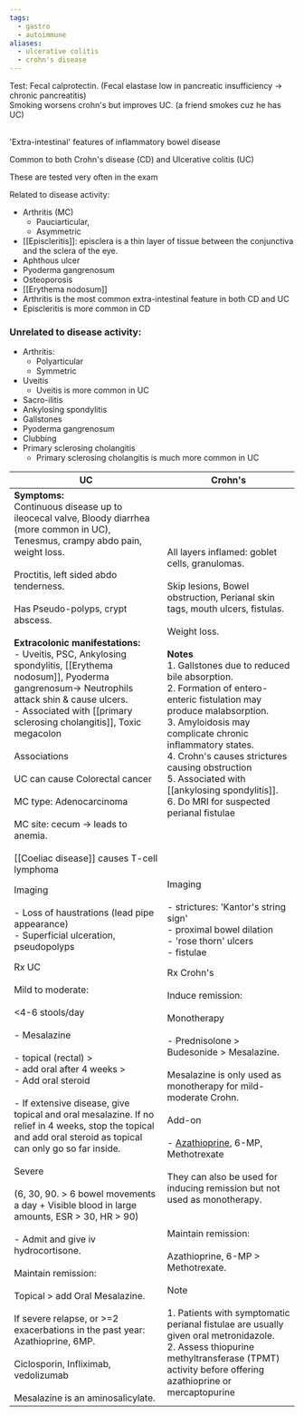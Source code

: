 ```yaml
---
tags:
  - gastro
  - autoimmune
aliases:
  - ulcerative colitis
  - crohn's disease
---
```

Test: Fecal calprotectin. (Fecal elastase low in pancreatic insufficiency -> chronic pancreatitis)  
Smoking worsens crohn's but improves UC. (a friend smokes cuz he has UC)  
 

'Extra-intestinal' features of inflammatory bowel disease

Common to both Crohn's disease (CD) and Ulcerative colitis (UC)

These are tested very often in the exam

Related to disease activity:

- Arthritis (MC)
	- Pauciarticular,
	- Asymmetric
- [[Episcleritis]]: episclera is a thin layer of tissue between the conjunctiva and the sclera of the eye.
- Aphthous ulcer
- Pyoderma gangrenosum
- Osteoporosis
- [[Erythema nodosum]]
- Arthritis is the most common extra-intestinal feature in both CD and UC
- Episcleritis is more common in CD

### Unrelated to disease activity:
- Arthritis:
	- Polyarticular
	- Symmetric
- Uveitis
	- Uveitis is more common in UC
- Sacro-ilitis
- Ankylosing spondylitis
- Gallstones
- Pyoderma gangrenosum
- Clubbing
- Primary sclerosing cholangitis
	- Primary sclerosing cholangitis is much more common in UC

| UC                                                                                                                                                                                                                                                                                                                                                                                                                                                                                                                                                                                                                                                                                                                                   | Crohn's                                                                                                                                                                                                                                                                                                                                                                                                                                                                                                                                                                                                                                                                                                                                                                                                                                                                                       |
| ------------------------------------------------------------------------------------------------------------------------------------------------------------------------------------------------------------------------------------------------------------------------------------------------------------------------------------------------------------------------------------------------------------------------------------------------------------------------------------------------------------------------------------------------------------------------------------------------------------------------------------------------------------------------------------------------------------------------------------ | --------------------------------------------------------------------------------------------------------------------------------------------------------------------------------------------------------------------------------------------------------------------------------------------------------------------------------------------------------------------------------------------------------------------------------------------------------------------------------------------------------------------------------------------------------------------------------------------------------------------------------------------------------------------------------------------------------------------------------------------------------------------------------------------------------------------------------------------------------------------------------------------- |
| **Symptoms:**<br>Continuous disease up to ileocecal valve, Bloody diarrhea (more common in UC), Tenesmus, crampy abdo pain, weight loss.<br><br>Proctitis, left sided abdo tenderness.<br><br>Has Pseudo-polyps, crypt abscess.<br><br>**Extracolonic manifestations:**<br>- Uveitis, PSC, Ankylosing spondylitis, [[Erythema nodosum]], Pyoderma gangrenosum-> Neutrophils attack shin & cause ulcers.<br>- Associated with [[primary sclerosing cholangitis]], Toxic megacolon<br><br>Associations<br><br>UC can cause Colorectal cancer<br><br>MC type: Adenocarcinoma<br><br>MC site: cecum -> leads to anemia.<br><br>[[Coeliac disease]] causes T-cell lymphoma                                                                | All layers inflamed: goblet cells, granulomas.<br><br>Skip lesions, Bowel obstruction, Perianal skin tags, mouth ulcers, fistulas.<br><br>Weight loss.<br><br>**Notes**<br>1. Gallstones due to reduced bile absorption.<br>2. Formation of entero-enteric fistulation may produce malabsorption.<br>3. Amyloidosis may complicate chronic inflammatory states.<br>4. Crohn's causes strictures causing obstruction<br>5. Associated with [[ankylosing spondylitis]].<br>6. Do MRI for suspected perianal fistulae                                                                                                                                                                                                                                                                                                                                                                            |
| Imaging<br><br>- Loss of haustrations (lead pipe appearance)<br>- Superficial ulceration, pseudopolyps                                                                                                                                                                                                                                                                                                                                                                                                                                                                                                                                                                                                                               | Imaging<br><br>- strictures: 'Kantor's string sign'<br>- proximal bowel dilation<br>- 'rose thorn' ulcers<br>- fistulae                                                                                                                                                                                                                                                                                                                                                                                                                                                                                                                                                                                                                                                                                                                                                                       |
| Rx UC<br><br>Mild to moderate:<br><br><4-6 stools/day<br><br>- Mesalazine<br><br>- topical (rectal) ><br>- add oral after 4 weeks ><br>- Add oral steroid<br><br>- If extensive disease, give topical and oral mesalazine. If no relief in 4 weeks, stop the topical and add oral steroid as topical can only go so far inside.<br><br>Severe<br><br>(6, 30, 90. > 6 bowel movements a day + Visible blood in large amounts, ESR > 30, HR > 90)<br><br>- Admit and give iv hydrocortisone.<br><br>Maintain remission:<br><br>Topical > add Oral Mesalazine.<br><br>If severe relapse, or >=2 exacerbations in the past year: Azathioprine, 6MP.<br><br>Ciclosporin, Infliximab, vedolizumab<br><br>Mesalazine is an aminosalicylate. | Rx Crohn's<br><br>Induce remission:<br><br>Monotherapy<br><br>- Prednisolone > Budesonide > Mesalazine.<br><br>Mesalazine is only used as monotherapy for mild-moderate Crohn.<br><br>Add-on<br><br>- [Azathioprine](onenote:#Pharma&section-id={210C3954-BE8B-A24C-8E7F-F1B991349700}&page-id={7138171D-7A77-48F3-98E0-98EEDA80D74B}&object-id={BC5D1D16-1CCC-401B-BE17-2BB30D369ED6}&D&base-path=https://d.docs.live.net/450c0e1b0b9c7922/Documents/Onenote/MBBS/PLAB%201%20+%20MSRA.one), 6-MP, Methotrexate<br><br>They can also be used for inducing remission but not used as monotherapy.  <br> <br><br>Maintain remission:<br><br>Azathioprine, 6-MP > Methotrexate.<br><br>Note<br><br>1. Patients with symptomatic perianal fistulae are usually given oral metronidazole.<br>2. Assess thiopurine methyltransferase (TPMT) activity before offering azathioprine or mercaptopurine |